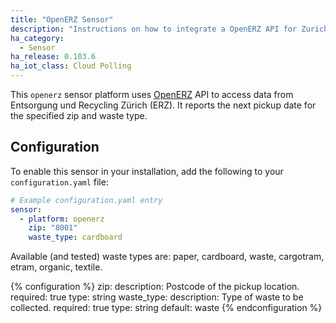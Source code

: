 ```yaml
---
title: "OpenERZ Sensor"
description: "Instructions on how to integrate a OpenERZ API for Zurich city waste disposal with Home Assistant"
ha_category:
  - Sensor
ha_release: 0.103.6
ha_iot_class: Cloud Polling
---
```


This `openerz` sensor platform uses [OpenERZ](http://openerz.metaodi.ch/) API to access data from Entsorgung und Recycling Zürich (ERZ). It reports the next pickup date for the specified zip and waste type.

## Configuration

To enable this sensor in your installation, add the following to your `configuration.yaml` file:

```yaml
# Example configuration.yaml entry
sensor:
  - platform: openerz
    zip: "8001"
    waste_type: cardboard
```

Available (and tested) waste types are: paper, cardboard, waste, cargotram, etram, organic, textile.

{% configuration %}
zip:
  description: Postcode of the pickup location.
  required: true
  type: string
waste_type:
  description: Type of waste to be collected.
  required: true
  type: string
  default: waste
{% endconfiguration %}
